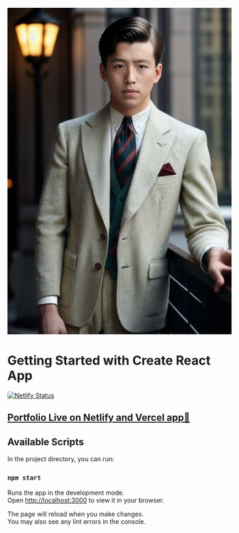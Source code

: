 ![Portfolio](https://github.com/sisu2468/Personal-Portfolio/blob/main/src/images/photo.png)

# Getting Started with Create React App

[![Netlify Status](https://api.netlify.com/api/v1/badges/405ac925-c23d-4079-985f-f0b7ceb21ffb/deploy-status)](https://app.netlify.com/sites/tonmoysu/deploys)
## [Portfolio Live on Netlify and Vercel app🎯](https://sisu.netlify.app/)

## Available Scripts

In the project directory, you can run:

### `npm start`

Runs the app in the development mode.\
Open [http://localhost:3000](http://localhost:3000) to view it in your browser.

The page will reload when you make changes.\
You may also see any lint errors in the console.
